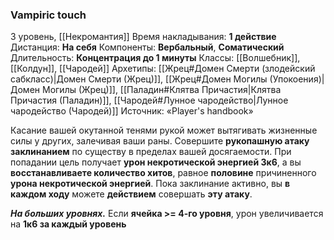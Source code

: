 ### Vampiric touch
3 уровень, [[Некромантия]]
Время накладывания: **1 действие**
Дистанция: **На себя**
Компоненты: **Вербальный**, **Соматический**
Длительность: **Концентрация до 1 минуты**
Классы: [[Волшебник]], [[Колдун]], [[Чародей]]
Архетипы: [[Жрец#Домен Смерти (злодейский сабкласс)|Домен Смерти (Жрец)]], [[Жрец#Домен Могилы (Упокоения)|Домен Могилы (Жрец)]], [[Паладин#Клятва Причастия|Клятва Причастия (Паладин)]], [[Чародей#Лунное чародейство|Лунное чародейство (Чародей)]]
Источник: «Player's handbook»

Касание вашей окутанной тенями рукой может вытягивать жизненные силы у других, залечивая ваши раны. Совершите **рукопашную атаку заклинанием** по существу в пределах вашей досягаемости. При попадании цель получает **урон некротической энергией 3к6**, а вы **восстанавливаете количество хитов**, равное **половине** причиненного **урона некротической энергией**. Пока заклинание активно, вы **в каждом ходу** можете **действием** совершать **эту атаку**.

**_На больших уровнях._** Если **ячейка >= 4-го уровня**, урон увеличивается на **1к6 за каждый уровень**